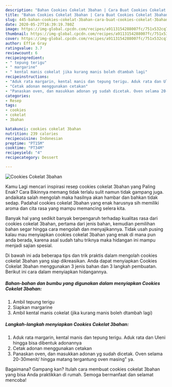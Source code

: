 ```yaml
---
description: "Bahan Cookies Cokelat 3bahan | Cara Buat Cookies Cokelat 3bahan Yang Bisa Manjain Lidah"
title: "Bahan Cookies Cokelat 3bahan | Cara Buat Cookies Cokelat 3bahan Yang Bisa Manjain Lidah"
slug: 445-bahan-cookies-cokelat-3bahan-cara-buat-cookies-cokelat-3bahan-yang-bisa-manjain-lidah
date: 2020-05-27T16:39:19.780Z
image: https://img-global.cpcdn.com/recipes/a9113154288007fc/751x532cq70/cookies-cokelat-3bahan-foto-resep-utama.jpg
thumbnail: https://img-global.cpcdn.com/recipes/a9113154288007fc/751x532cq70/cookies-cokelat-3bahan-foto-resep-utama.jpg
cover: https://img-global.cpcdn.com/recipes/a9113154288007fc/751x532cq70/cookies-cokelat-3bahan-foto-resep-utama.jpg
author: Effie Gray
ratingvalue: 3.7
reviewcount: 6
recipeingredient:
- " tepung terigu"
- " margarine"
- " kental manis cokelat jika kurang manis boleh dtambah lagi"
recipeinstructions:
- "Aduk rata margarin, kental manis dan tepung terigu. Aduk rata dan Uleni hingga bisa dibentuk adonannya"
- "Cetak adonan menggunakan cetakan"
- "Panaskan oven, dan masukkan adonan yg sudah dicetak. Oven selama 20-30menit/ hingga matang tergantung oven masing&#34; ya."
categories:
- Resep
tags:
- cookies
- cokelat
- 3bahan

katakunci: cookies cokelat 3bahan 
nutrition: 239 calories
recipecuisine: Indonesian
preptime: "PT15M"
cooktime: "PT34M"
recipeyield: "4"
recipecategory: Dessert

---
```



![Cookies Cokelat 3bahan](https://img-global.cpcdn.com/recipes/a9113154288007fc/751x532cq70/cookies-cokelat-3bahan-foto-resep-utama.jpg)

Kamu Lagi mencari inspirasi resep cookies cokelat 3bahan yang Paling Enak? Cara Bikinnya memang tidak terlalu sulit namun tidak gampang juga. andaikata salah mengolah maka hasilnya akan hambar dan bahkan tidak sedap. Padahal cookies cokelat 3bahan yang enak harusnya sih memiliki aroma dan cita rasa yang mampu memancing selera kita.



Banyak hal yang sedikit banyak berpengaruh terhadap kualitas rasa dari cookies cokelat 3bahan, pertama dari jenis bahan, kemudian pemilihan bahan segar hingga cara mengolah dan menyajikannya. Tidak usah pusing kalau mau menyiapkan cookies cokelat 3bahan yang enak di mana pun anda berada, karena asal sudah tahu triknya maka hidangan ini mampu menjadi sajian spesial.


Di bawah ini ada beberapa tips dan trik praktis dalam mengolah cookies cokelat 3bahan yang siap dikreasikan. Anda dapat menyiapkan Cookies Cokelat 3bahan menggunakan 3 jenis bahan dan 3 langkah pembuatan. Berikut ini cara dalam menyiapkan hidangannya.

<!--inarticleads1-->

##### Bahan-bahan dan bumbu yang digunakan dalam menyiapkan Cookies Cokelat 3bahan:

1. Ambil  tepung terigu
1. Siapkan  margarine
1. Ambil  kental manis cokelat (jika kurang manis boleh dtambah lagi)




<!--inarticleads2-->

##### Langkah-langkah menyiapkan Cookies Cokelat 3bahan:

1. Aduk rata margarin, kental manis dan tepung terigu. Aduk rata dan Uleni hingga bisa dibentuk adonannya
1. Cetak adonan menggunakan cetakan
1. Panaskan oven, dan masukkan adonan yg sudah dicetak. Oven selama 20-30menit/ hingga matang tergantung oven masing&#34; ya.




Bagaimana? Gampang kan? Itulah cara membuat cookies cokelat 3bahan yang bisa Anda praktikkan di rumah. Semoga bermanfaat dan selamat mencoba!

